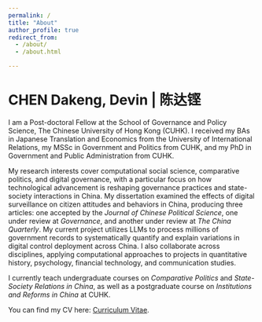 ```yaml
---
permalink: /
title: "About"
author_profile: true
redirect_from: 
  - /about/
  - /about.html

---
```



# CHEN Dakeng, Devin | 陈达铿

I am a Post-doctoral Fellow at the School of Governance and Policy Science, The Chinese University of Hong Kong (CUHK). I received my BAs in Japanese Translation and Economics from the University of International Relations, my MSSc in Government and Politics from CUHK, and my PhD in Government and Public Administration from CUHK.

My research interests cover computational social science, comparative politics, and digital governance, with a particular focus on how technological advancement is reshaping governance practices and state-society interactions in China. My dissertation examined the effects of digital surveillance on citizen attitudes and behaviors in China, producing three articles: one accepted by the *Journal of Chinese Political Science*, one under review at *Governance*, and another under review at *The China Quarterly*. My current project utilizes LLMs to process millions of government records to systematically quantify and explain variations in digital control deployment across China. I also collaborate across disciplines, applying computational approaches to projects in quantitative history, psychology, financial technology, and communication studies.

I currently teach undergraduate courses on *Comparative Politics* and *State-Society Relations in China*, as well as a postgraduate course on *Institutions and Reforms in China* at CUHK.

You can find my CV here: [Curriculum Vitae](../assets/cv.pdf).
